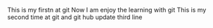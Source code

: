 This is my firstn at git Now I am enjoy the learning with git
This is my second time at git and git hub
update third line
